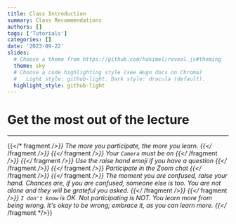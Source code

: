 ```yaml
---
title: Class Introduction
summary: Class Recommendations
authors: []
tags: ['Tutorials']
categories: []
date: '2023-09-22'
slides:
  # Choose a theme from https://github.com/hakimel/reveal.js#theming
  theme: sky
  # Choose a code highlighting style (see Hugo docs on Chroma)
  #   Light style: github-light. Dark style: dracula (default).
  highlight_style: github-light
---
```


# Get the most out of the lecture

---

{{</* fragment */>}} The more you participate, the more you learn. {{</* /fragment */>}}
{{</* fragment */>}} Your `Camera` must be on {{</* /fragment */>}}
{{</* fragment */>}} Use the raise hand emoji if you have a question {{</* /fragment */>}}
{{</* fragment */>}} Participate in the Zoom chat {{</* /fragment */>}}
{{</* fragment */>}} The moment you are confused, raise your hand. Chances are, if you are confused, someone else is too. You are not alone and they will be grateful you asked. {{</* /fragment */>}}
{{</* fragment */>}} `I don't know` is OK. Not participating is NOT. You learn more from being wrong. It's okay to be wrong; embrace it, as you can learn more. {{</* /fragment */>}}